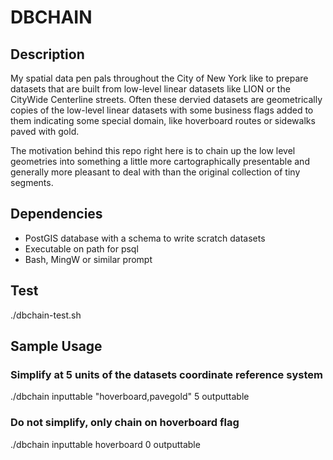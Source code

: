 # DBCHAIN


## Description

My spatial data pen pals throughout the City of New York like to prepare 
datasets that are built from low-level linear datasets like LION or the CityWide 
Centerline streets.  Often these dervied datasets are geometrically copies of 
the low-level linear datasets with some business flags added to them indicating 
some special domain, like hoverboard routes or sidewalks paved with gold.

The motivation behind this repo right here is to chain up the low level 
geometries into something a little more cartographically presentable and 
generally more pleasant to deal with than the original collection of tiny
segments.


## Dependencies

* PostGIS database with a schema to write scratch datasets
* Executable on path for psql    
* Bash, MingW or similar prompt


## Test

./dbchain-test.sh


## Sample Usage

### Simplify at 5 units of the datasets coordinate reference system

./dbchain inputtable "hoverboard,pavegold" 5 outputtable

### Do not simplify, only chain on hoverboard flag

./dbchain inputtable hoverboard 0 outputtable
 